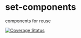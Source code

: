 # set-components
components for reuse

[![Coverage Status](https://coveralls.io/repos/github/mikedeng/set-components/badge.svg?branch=master)](https://coveralls.io/github/mikedeng/set-components?branch=master)